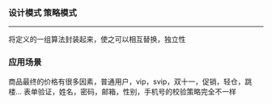### 设计模式 策略模式
***
将定义的一组算法封装起来，使之可以相互替换，独立性

### 应用场景
商品最终的价格有很多因素，普通用户，vip，svip，双十一，促销，轻仓，跳楼...
表单验证，姓名，密码，邮箱，性别，手机号的校验策略完全不一样